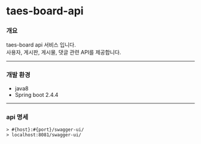 # taes-board-api

### 개요

taes-board api 서비스 입니다.  
사용자, 게시판, 게시물, 댓글 관련 API를 제공합니다.  

---

### 개발 환경

- java8
- Spring boot 2.4.4

---

### api 명세

```
> #{host}:#{port}/swagger-ui/
> localhost:8081/swagger-ui/
```